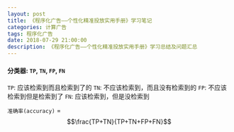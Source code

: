 ```yaml
---
layout: post
title: 《程序化广告——个性化精准投放实用手册》学习笔记
categories: 计算广告
tags: 程序化广告
date: 2018-07-29 21:00:00
description: 《程序化广告——个性化精准投放实用手册》学习总结及问题汇总
---
```

<script type="text/javascript" src="http://cdn.mathjax.org/mathjax/latest/MathJax.js?config=default"></script>

#### 分类器: `TP`, `TN`, `FP`, `FN`

`TP`: 应该检索到而且检索到了的
`TN`: 不应该检索到，而且没有检索到的
`FP`: 不应该检索到但是检索到了
`FN`: 应该检索到，但是没检索到

`准确率(accuracy)` =  $$\frac{TP+TN}{TP+TN+FP+FN}$$
